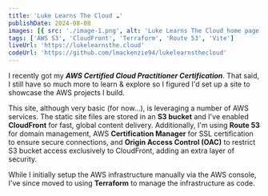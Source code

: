 ```yaml
---
title: 'Luke Learns The Cloud ☁️'
publishDate: 2024-08-08
images: [{ src: './image-1.png', alt: 'Luke Learns The Cloud home page.' }]
tags: ['AWS S3', 'CloudFront', 'Terraform', 'Route 53', 'Vite']
liveUrl: 'https://lukelearnsthe.cloud'
codeUrl: 'https://github.com/lmackenzie94/lukelearnsthecloud'
---
```


I recently got my **_AWS Certified Cloud Practitioner Certification_**. That said, I still have so much more to learn & explore so I figured I'd set up a site to showcase the AWS projects I build.

This site, although very basic (for now...), is leveraging a number of AWS services. The static site files are stored in an **S3 bucket** and I've enabled **CloudFront** for fast, global content delivery. Additionally, I'm using **Route 53** for domain management, AWS **Certification Manager** for SSL certification to ensure secure connections, and **Origin Access Control (OAC)** to restrict S3 bucket access exclusively to CloudFront, adding an extra layer of security.

While I initially setup the AWS infrastructure manually via the AWS console, I've since moved to using **Terraform** to manage the infrastructure as code.
